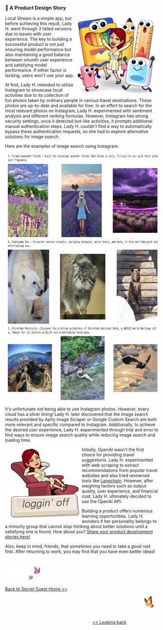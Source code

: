 ### 💝 A Product Design Story
<p>
<img align="right" src="https://github.com/lady-h-world/My_Garden/blob/main/images/lady_heart_manga/product_design.png" width="276" height="261" /></p>

Local Stream is a simple app, but before achieving this result, Lady H. went through 3 failed versions due to issues with user experience. The key to building a successful product is not just ensuring model performance but also maintaining a good balance between smooth user experience and satisfying model performance. If either factor is lacking, users won't use your app.

At first, Lady H. intended to utilize Instagram to showcase local activities due to its collection of fun photos taken by ordinary people in various travel destinations. These photos are up-to-date and available for free. In an effort to search for the most relevant photos on Instagram, Lady H. experimented with sentiment analysis and different ranking formulas. However, Instagram has strong security settings, once it detected bot-like activities, it prompts additional manual authentication steps. Lady H. couldn't find a way to automatically bypass these authentication requests, so she had to explore alternative solutions for image search.

Here are the examples of image search using Instagram:

<img src="https://github.com/lady-h-world/My_Garden/blob/main/images/Secret_Guest_images/ins_image_search.png" width="731" height="814" />

It's unfortunate not being able to use Instagram photos. However, every cloud has a silver lining! Lady H. later discovered that the image search results provided by Apify Image Scraper or Google Custom Search are both more relevant and specific compared to Instagram. Additionally, to achieve the desired user experience, Lady H. experimented through trial and error to find ways to ensure image search quality while reducing image search and loading time.

<p>
<img align="left" src="https://github.com/lady-h-world/My_Garden/blob/main/images/lady_heart_manga/loggin_off.png" width="252" height="237" /></p>

Initially, OpenAI wasn't the first choice for providing travel suggestions. Lady H. experimented with web scraping to extract recommendations from popular travel websites and also tried renowned tools like [Langchain][1]. However, after weighing factors such as output quality, user experience, and financial cost, Lady H. ultimately decided to use the OpenAI API.

Building a product offers numerous learning opportunities. Lady H. wonders if her personality belongs to a minority group that cannot stop thinking about better solutions until a satisfying one is found. How about you? [Share your product development stories here!][4]

Also, keep in mind, friends, that sometimes you need to take a good rest first. After returning to work, you may find that you have even better ideas!


#
<p align="left">
<img src="https://github.com/lady-h-world/My_Garden/blob/main/images/follow_us.png" width="120" height="50" />
</p>

[Back to Secret Guest Home >>][2]

<p align="right">
<img src="https://github.com/lady-h-world/My_Garden/blob/main/images/going_back.png" width="60" height="44" />
</p>

&nbsp;&nbsp;&nbsp;&nbsp;&nbsp;&nbsp;&nbsp;&nbsp;&nbsp;&nbsp;&nbsp;&nbsp;&nbsp;&nbsp;&nbsp;&nbsp;&nbsp;&nbsp;&nbsp;&nbsp;&nbsp;&nbsp;&nbsp;&nbsp;&nbsp;&nbsp;&nbsp;&nbsp;&nbsp;&nbsp;&nbsp;&nbsp;&nbsp;&nbsp;&nbsp;&nbsp;&nbsp;&nbsp;&nbsp;&nbsp;&nbsp;&nbsp;&nbsp;&nbsp;&nbsp;&nbsp;&nbsp;&nbsp;&nbsp;&nbsp;&nbsp;&nbsp;&nbsp;&nbsp;&nbsp;&nbsp;&nbsp;&nbsp;&nbsp;&nbsp;&nbsp;&nbsp;&nbsp;&nbsp;&nbsp;&nbsp;&nbsp;&nbsp;&nbsp;&nbsp;&nbsp;&nbsp;&nbsp;&nbsp;&nbsp;&nbsp;&nbsp;&nbsp;&nbsp;&nbsp;&nbsp;&nbsp;&nbsp;&nbsp;&nbsp;&nbsp;&nbsp;&nbsp;&nbsp;&nbsp;&nbsp;&nbsp;&nbsp;&nbsp;&nbsp;&nbsp;&nbsp;&nbsp;&nbsp;&nbsp;&nbsp;&nbsp;&nbsp;&nbsp;&nbsp;&nbsp;&nbsp;&nbsp;&nbsp;&nbsp;&nbsp;&nbsp;&nbsp;&nbsp;&nbsp;&nbsp;&nbsp;&nbsp;&nbsp;&nbsp;&nbsp;&nbsp;&nbsp;&nbsp;&nbsp;&nbsp;&nbsp;&nbsp;&nbsp;&nbsp;&nbsp;&nbsp;&nbsp;&nbsp;&nbsp;&nbsp;&nbsp;&nbsp;&nbsp;&nbsp;&nbsp;&nbsp;&nbsp;&nbsp;&nbsp;&nbsp;&nbsp;&nbsp;&nbsp;&nbsp;&nbsp;&nbsp;&nbsp;&nbsp;&nbsp;&nbsp;&nbsp;&nbsp;&nbsp;&nbsp;&nbsp;&nbsp;&nbsp;&nbsp;&nbsp;&nbsp;&nbsp;&nbsp;&nbsp;&nbsp;&nbsp;&nbsp;&nbsp;&nbsp;&nbsp;&nbsp;&nbsp;&nbsp;&nbsp;&nbsp;&nbsp;&nbsp;&nbsp;&nbsp;&nbsp;&nbsp;&nbsp;&nbsp;&nbsp;&nbsp;&nbsp;&nbsp;&nbsp;&nbsp;&nbsp;&nbsp;&nbsp;&nbsp;&nbsp;&nbsp;&nbsp;[<< Looking back][3]

[1]:https://github.com/langchain-ai/langchain
[2]:https://github.com/lady-h-world/My_Garden/blob/main/reading_pages/Secret_Guest/secret_guest.md#sprouts-collection-time
[3]:https://github.com/lady-h-world/My_Garden/blob/main/reading_pages/Secret_Guest/deploy_ai_app6.md
[4]:https://github.com/lady-h-world/My_Garden/discussions/categories/open-end-discussions